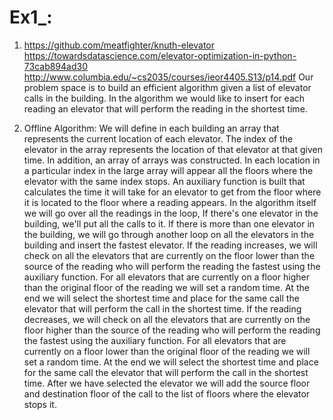 # Ex1_:
1. https://github.com/meatfighter/knuth-elevator
https://towardsdatascience.com/elevator-optimization-in-python-73cab894ad30
http://www.columbia.edu/~cs2035/courses/ieor4405.S13/p14.pdf
Our problem space is to build an efficient algorithm given a list of elevator calls in the building.
In the algorithm we would like to insert for each reading an elevator that will perform the reading in the shortest time. 

2. Offline Algorithm:
We will define in each building an array that represents the current location of each elevator. The index of the elevator in the array represents the location of that elevator at that given time.
In addition, an array of arrays was constructed. In each location in a particular index in the large array will appear all the floors where the elevator with the same index stops.
An auxiliary function is built that calculates the time it will take for an elevator to get from the floor where it is located to the floor where a reading appears.
In the algorithm itself we will go over all the readings in the loop,
If there's one elevator in the building, we'll put all the calls to it.
If there is more than one elevator in the building, we will go through another loop on all the elevators in the building and insert the fastest elevator.
If the reading increases, we will check on all the elevators that are currently on the floor lower than the source of the reading who will perform the reading the fastest using the auxiliary function. For all elevators that are currently on a floor higher than the original floor of the reading we will set a random time. At the end we will select the shortest time and place for the same call the elevator that will perform the call in the shortest time.
If the reading decreases, we will check on all the elevators that are currently on the floor higher than the source of the reading who will perform the reading the fastest using the auxiliary function. For all elevators that are currently on a floor lower than the original floor of the reading we will set a random time. At the end we will select the shortest time and place for the same call the elevator that will perform the call in the shortest time.
After we have selected the elevator we will add the source floor and destination floor of the call to the list of floors where the elevator stops it. 

